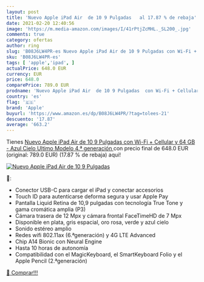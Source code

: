 ```yaml
---
layout: post
title: 'Nuevo Apple iPad Air  de 10 9 Pulgadas   al 17.87 % de rebaja'
date: 2021-02-20 12:40:56
image: 'https://m.media-amazon.com/images/I/41rPtjZcMHL._SL200_.jpg'
comments: true
category: ofertas
author: ring
slug: 'B08J6LW4PR-es Nuevo Apple iPad Air de 10 9 Pulgadas con Wi-Fi + Cellular...'
sku: 'B08J6LW4PR-es'
tags: [ 'apple','ipad', ]
actualPrice: 648.0 EUR
currency: EUR
price: 648.0
comparePrice: 789.0 EUR
prodname: 'Nuevo Apple iPad Air  de 10 9 Pulgadas  con Wi-Fi + Cellular y 64 GB  - Azul Cielo  Ultimo Modelo  4.ª generación '
country: 'es'
flag: '🇪🇸'
brand: 'Apple'
buyurl: 'https://www.amazon.es/dp/B08J6LW4PR/?tag=tolees-21'
descuento: '17.87'
average: '663.2'
---
```


Tienes [Nuevo Apple iPad Air  de 10 9 Pulgadas  con Wi-Fi + Cellular y 64 GB  - Azul Cielo  Ultimo Modelo  4.ª generación ](https://www.amazon.es/dp/B08J6LW4PR/?tag=tolees-21) con precio final de  648.0 EUR (original: 789.0 EUR) (17.87 %  de rebaja) aqui!

[![Nuevo Apple iPad Air  de 10 9 Pulgadas  ](https://m.media-amazon.com/images/I/41rPtjZcMHL._SL200_.jpg)](https://www.amazon.es/dp/B08J6LW4PR/?tag=tolees-21)

🔎:

- Conector USB-C para cargar el iPad y conectar accesorios
- Touch ID para autenticarse deforma segura y usar Apple Pay
- Pantalla Liquid Retina de 10,9 pulgadas con tecnología True Tone y gama cromática amplia (P3)
- Cámara trasera de 12 Mpx y cámara frontal FaceTimeHD de 7 Mpx
- Disponible en plata, gris espacial, oro rosa, verde y azul cielo
- Sonido estéreo amplio
- Redes wifi 802.11ax (6.ªgeneración) y 4G LTE Advanced
- Chip A14 Bionic con Neural Engine
- Hasta 10 horas de autonomía
- Compatibilidad con el MagicKeyboard, el SmartKeyboard Folio y el Apple Pencil (2.ªgeneración)

[🛒 Comprar!!!](https://www.amazon.es/dp/B08J6LW4PR/?tag=tolees-21)
